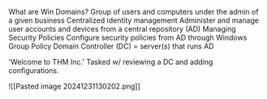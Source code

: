 What are Win Domains? 
	Group of users and computers under the admin of a given business 
		Centralized identity management 
			 Administer and manage user accounts and devices from a central repository (AD)
		Managing Security Policies 
			Configure security policies from AD through Windows Group Policy 
	Domain Controller (DC) = server(s) that runs AD 

'Welcome to THM Inc.' 
	Tasked w/ reviewing a DC and adding configurations. 


![[Pasted image 20241231130202.png]]



